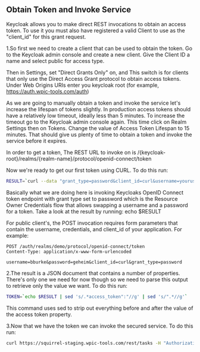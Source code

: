 ##							Obtain Token and Invoke Service

Keycloak allows you to make direct REST invocations to obtain an access token. To use it you must also have registered a valid Client to use as the "client_id" for this grant request.

1.So first we need to create a client that can be used to obtain the token. Go to the Keycloak admin console and create a new client. Give the Client ID a name and select public for access type. 

Then in Settings, set "Direct Grants Only" on, and This switch is for clients that only use the Direct Access Grant protocol to obtain access tokens. Under Web Origins URIs enter you keycloak root (for example, https://auth.wpic-tools.com/auth)

As we are going to manually obtain a token and invoke the service let's increase the lifespan of tokens slightly. In production access tokens should have a relatively low timeout, ideally less than 5 minutes. To increase the timeout go to the Keycloak admin console again. This time click on Realm Settings then on Tokens. Change the value of Access Token Lifespan to 15 minutes. That should give us plenty of time to obtain a token and invoke the service before it expires.

In order to get a token, The REST URL to invoke on is /{keycloak-root}/realms/{realm-name}/protocol/openid-connect/token

Now we're ready to get our first token using CURL. To do this run:

```bash
RESULT=`curl --data "grant_type=password&client_id=curl&username=yourusername&password=*****" https://auth.wpic-tools.com/auth/realms/wpic/protocol/openid-connect/token`
```

Basically what we are doing here is invoking Keycloaks OpenID Connect token endpoint with grant type set to password which is the Resource Owner Credentials flow that allows swapping a username and a password for a token.
Take a look at the result by running:
echo $RESULT

For public client's, the POST invocation requires form parameters that contain the username, credentials, and client_id of your application. For example:

    POST /auth/realms/demo/protocol/openid-connect/token
    Content-Type: application/x-www-form-urlencoded

    username=bburke&password=geheim&client_id=curl&grant_type=password

2.The result is a JSON document that contains a number of properties. There's only one we need for now though so we need to parse this output to retrieve only the value we want. To do this run:

```bash
TOKEN=`echo $RESULT | sed 's/.*access_token":"//g' | sed 's/".*//g'`
```

This command uses sed to strip out everything before and after the value of the access token property.

3.Now that we have the token we can invoke the secured service. To do this run:
```bash
curl https://squirrel-staging.wpic-tools.com/rest/tasks -H "Authorization: bearer $TOKEN"
```
